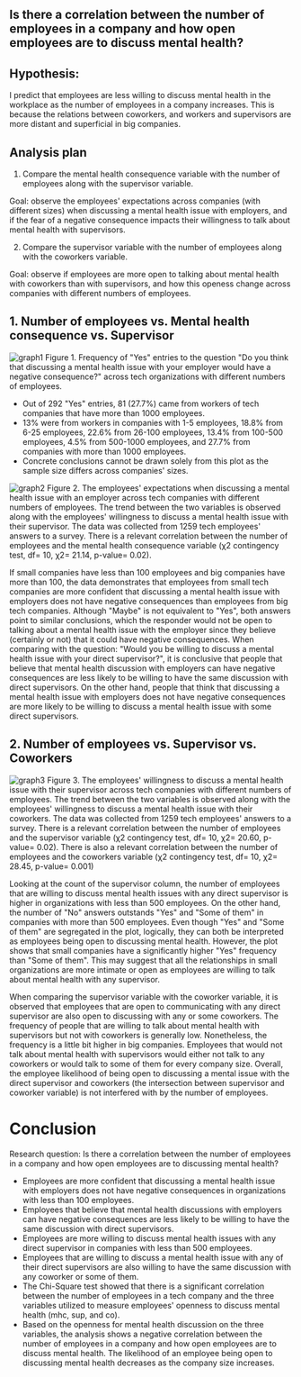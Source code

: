 ## Is there a correlation between the number of employees in a company and how open employees are to discuss mental health?

## Hypothesis:
I predict that employees are less willing to discuss mental health in the workplace as the number of employees in a company increases. This is because the relations between coworkers, and workers and supervisors are more distant and superficial in big companies.

## Analysis plan

1. Compare the mental health consequence variable with the number of employees along with the supervisor variable.

Goal: observe the employees' expectations across companies (with different sizes) when discussing a mental health issue with employers, and if the fear of a negative consequence impacts their willingness to talk about mental health with supervisors.

2. Compare the supervisor variable with the number of employees along with the coworkers variable.
  
Goal: observe if employees are more open to talking about mental health with coworkers than with supervisors, and how this openess change across companies with different numbers of employees.

## 1. Number of employees vs. Mental health consequence vs. Supervisor

![graph1](https://github.com/data301-2021-summer2/project-group37-project/blob/main/images/carolina/graph1.jpg?raw=true)
Figure 1. Frequency of "Yes" entries to the question "Do you think that discussing a mental health issue with your employer would have a negative consequence?" across tech organizations with different numbers of employees. 

- Out of 292 "Yes" entries, 81 (27.7%) came from workers of tech companies that have more than 1000 employees.
- 13% were from workers in companies with 1-5 employees, 18.8% from 6-25 employees, 22.6% from 26-100 employees, 13.4% from 100-500 employees, 4.5% from 500-1000 employees, and 27.7% from companies with more than 1000 employees.
- Concrete conclusions cannot be drawn solely from this plot as the sample size differs across companies' sizes.

![graph2](https://github.com/data301-2021-summer2/project-group37-project/blob/main/images/carolina/graph2.jpg?raw=true)
Figure 2. The employees' expectations when discussing a mental health issue with an employer across tech companies with different numbers of employees. The trend between the two variables is observed along with the employees' willingness to discuss a mental health issue with their supervisor. The data was collected from 1259 tech employees' answers to a survey. There is a relevant correlation between the number of employees and the mental health consequence variable (χ2 contingency test, df= 10, χ2= 21.14, p-value= 0.02).

If small companies have less than 100 employees and big companies have more than 100, the data demonstrates that employees from small tech companies are more confident that discussing a mental health issue with employers does not have negative consequences than employees from big tech companies. Although "Maybe" is not equivalent to "Yes", both answers point to similar conclusions, which the responder would not be open to talking about a mental health issue with the employer since they believe (certainly or not) that it could have negative consequences.
​
When comparing with the question: "Would you be willing to discuss a mental health issue with your direct supervisor?", it is conclusive that people that believe that mental health discussion with employers can have negative consequences are less likely to be willing to have the same discussion with direct supervisors. On the other hand, people that think that discussing a mental health issue with employers does not have negative consequences are more likely to be willing to discuss a mental health issue with some direct supervisors.

## 2. Number of employees vs. Supervisor vs. Coworkers

![graph3](https://github.com/data301-2021-summer2/project-group37-project/blob/main/images/carolina/graph3.jpg?raw=true)
Figure 3. The employees' willingness to discuss a mental health issue with their supervisor across tech companies with different numbers of employees. The trend between the two variables is observed along with the employees' willingness to discuss a mental health issue with their coworkers. The data was collected from 1259 tech employees' answers to a survey. There is a relevant correlation between the number of employees and the supervisor variable (χ2 contingency test, df= 10, χ2= 20.60, p-value= 0.02). There is also a relevant correlation between the number of employees and the coworkers variable (χ2 contingency test, df= 10, χ2= 28.45, p-value= 0.001)

Looking at the count of the supervisor column, the number of employees that are willing to discuss mental health issues with any direct supervisor is higher in organizations with less than 500 employees. On the other hand, the number of "No" answers outstands "Yes" and "Some of them" in companies with more than 500 employees. Even though "Yes" and "Some of them" are segregated in the plot, logically, they can both be interpreted as employees being open to discussing mental health. However, the plot shows that small companies have a significantly higher "Yes" frequency than "Some of them". This may suggest that all the relationships in small organizations are more intimate or open as employees are willing to talk about mental health with any supervisor.

When comparing the supervisor variable with the coworker variable, it is observed that employees that are open to communicating with any direct supervisor are also open to discussing with any or some coworkers. The frequency of people that are willing to talk about mental health with supervisors but not with coworkers is generally low. Nonetheless, the frequency is a little bit higher in big companies. Employees that would not talk about mental health with supervisors would either not talk to any coworkers or would talk to some of them for every company size. Overall, the employee likelihood of being open to discussing a mental issue with the direct supervisor and coworkers (the intersection between supervisor and coworker variable) is not interfered with by the number of employees.

# Conclusion

Research question: Is there a correlation between the number of employees in a company and how open employees are to discussing mental health?

- Employees are more confident that discussing a mental health issue with employers does not have negative consequences in organizations with less than 100 employees.
- Employees that believe that mental health discussions with employers can have negative consequences are less likely to be willing to have the same discussion with direct supervisors.
- Employees are more willing to discuss mental health issues with any direct supervisor in companies with less than 500 employees.
- Employees that are willing to discuss a mental health issue with any of their direct supervisors are also willing to have the same discussion with any coworker or some of them. 
- The Chi-Square test showed that there is a significant correlation between the number of employees in a tech company and the three variables utilized to measure employees' openness to discuss mental health (mhc, sup, and co).
- Based on the openness for mental health discussion on the three variables, the analysis shows a negative correlation between the number of employees in a company and how open employees are to discuss mental health. The likelihood of an employee being open to discussing mental health decreases as the company size increases.

